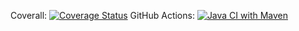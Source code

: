 Coverall: [![Coverage Status](https://coveralls.io/repos/github/sheikhsid/vaccination/badge.svg?branch=master)](https://coveralls.io/github/sheikhsid/vaccination?branch=master) GitHub Actions: [![Java CI with Maven](https://github.com/sheikhsid/vaccination/actions/workflows/maven.yml/badge.svg)](https://github.com/sheikhsid/vaccination/actions/workflows/maven.yml)
